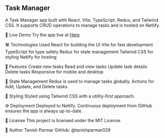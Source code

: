 <h2>Task Manager</h2>
A Task Manager app built with React, Vite, TypeScript, Redux, and Tailwind CSS. It supports CRUD operations to manage tasks and is hosted on Netlify.

🚀 Live Demo
Try the app live at [Here](https://task-manager-by-tanishq.netlify.app/tasks)

🛠️ Technologies Used
React for building the UI
Vite for fast development
TypeScript for type safety
Redux for state management
Tailwind CSS for styling
Netlify for hosting

📝 Features
Create new tasks
Read and view tasks
Update task details
Delete tasks
Responsive for mobile and desktop

🔄 State Management
Redux is used to manage tasks globally.
Actions for Add, Update, and Delete tasks.

🎨 Styling
Styled using Tailwind CSS with a utility-first approach.

⚙️ Deployment
Deployed to Netlify. Continuous deployment from GitHub ensures the app is always up-to-date.

📄 License
This project is licensed under the MIT License.

👥 Author
Tanish Parmar
GitHub: @tanishparmar029
